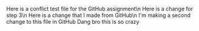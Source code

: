 Here is a conflict test file for the GitHub assignment\n
Here is a change for step 3\n
Here is a change that I made from GitHub\n
I'm making a second change to this file in GitHub
Dang bro this is so crazy